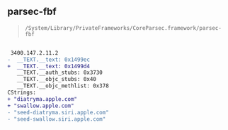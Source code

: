 ## parsec-fbf

> `/System/Library/PrivateFrameworks/CoreParsec.framework/parsec-fbf`

```diff

 3400.147.2.11.2
-  __TEXT.__text: 0x1499ec
+  __TEXT.__text: 0x1499d4
   __TEXT.__auth_stubs: 0x3730
   __TEXT.__objc_stubs: 0x40
   __TEXT.__objc_methlist: 0x378
CStrings:
+ "diatryma.apple.com"
+ "swallow.apple.com"
- "seed-diatryma.siri.apple.com"
- "seed-swallow.siri.apple.com"

```
